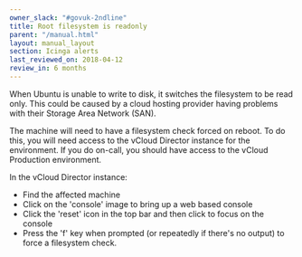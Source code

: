 ```yaml
---
owner_slack: "#govuk-2ndline"
title: Root filesystem is readonly
parent: "/manual.html"
layout: manual_layout
section: Icinga alerts
last_reviewed_on: 2018-04-12
review_in: 6 months
---
```


When Ubuntu is unable to write to disk, it switches the filesystem to be
read only. This could be caused by a cloud hosting provider having
problems with their Storage Area Network (SAN).

The machine will need to have a filesystem check forced on reboot. To do
this, you will need access to the vCloud Director instance for the
environment. If you do on-call, you should have access to the vCloud Production environment.

In the vCloud Director instance:

- Find the affected machine
- Click on the 'console' image to bring up a web based console
- Click the 'reset' icon in the top bar and then click to focus on the
  console
- Press the 'f' key when prompted (or repeatedly if there's no output)
  to force a filesystem check.

